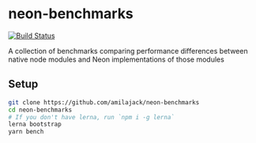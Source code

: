 # neon-benchmarks

[![Build Status](https://travis-ci.com/amilajack/neon-benchmarks.svg?branch=master)](https://travis-ci.com/amilajack/neon-benchmarks)

A collection of benchmarks comparing performance differences between native node modules and Neon implementations of those modules

## Setup
```bash
git clone https://github.com/amilajack/neon-benchmarks
cd neon-benchmarks
# If you don't have lerna, run `npm i -g lerna`
lerna bootstrap
yarn bench
```
